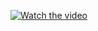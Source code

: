 [![Watch the video](https://github.com/sergioenterprisedb/kubecon2022-demo/blob/master/video/EDB%20Kubernetes%20animation.png)](https://youtu.be/iMWOokht1lU)

